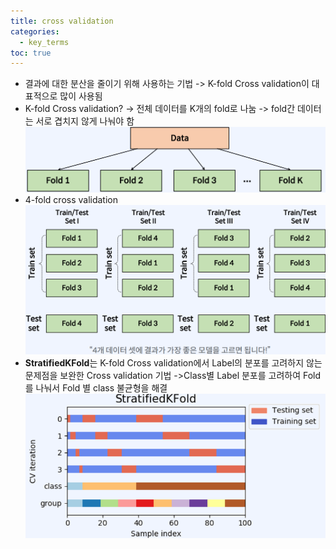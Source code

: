 ```yaml
---
title: cross validation
categories:
  - key_terms
toc: true
---
```


- 결과에 대한 분산을 줄이기 위해 사용하는 기법 
    -> K-fold Cross validation이 대표적으로 많이 사용됨 
- K-fold Cross validation? 
    -> 전체 데이터를 K개의 fold로 나눔 
    -> fold간 데이터는 서로 겹치지 않게 나눠야 함
    ![image](https://github.com/code7ssage/code7ssage.github.io/blob/master/assets/attached%20file/Pasted%20image%2020240103144045.png?raw=true)
- 4-fold cross validation
    ![image](https://github.com/code7ssage/code7ssage.github.io/blob/master/assets/attached%20file/Pasted%20image%2020240103144141.png?raw=true)
- **StratifiedKFold**는 K-fold Cross validation에서 Label의 분포를 고려하지 않는 문제점을 보완한 Cross validation 기법 
    ->Class별 Label 분포를 고려하여 Fold를 나눠서 Fold 별 class 불균형을 해결
    ![image](https://github.com/code7ssage/code7ssage.github.io/blob/master/assets/attached%20file/Pasted%20image%2020240103144323.png?raw=true)
